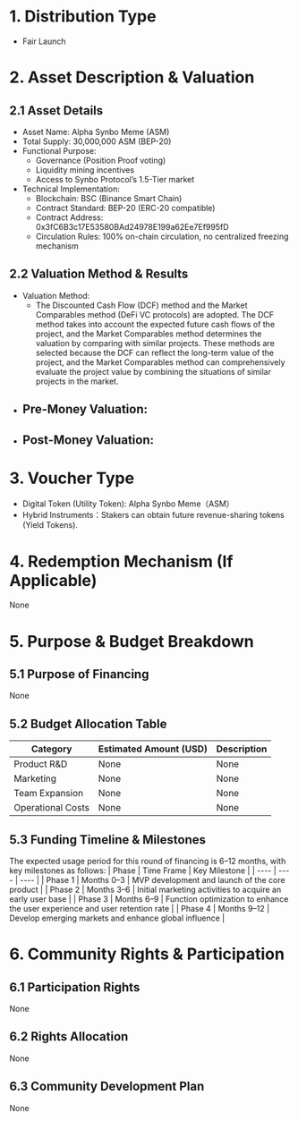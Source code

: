 # 1. Distribution Type
- Fair Launch

# 2. Asset Description & Valuation
## 2.1 Asset Details
- Asset Name: Alpha Synbo Meme (ASM)
- Total Supply: 30,000,000 ASM (BEP-20)
- Functional Purpose:
  - Governance (Position Proof voting)
  - Liquidity mining incentives
  - Access to Synbo Protocol’s 1.5-Tier market
- Technical Implementation:
  - Blockchain: BSC (Binance Smart Chain)
  - Contract Standard: BEP-20 (ERC-20 compatible)
  - Contract Address: 0x3fC6B3c17E53580BAd24978E199a62Ee7Ef995fD
  - Circulation Rules: 100% on-chain circulation, no centralized freezing mechanism

## 2.2 Valuation Method & Results
- Valuation Method:
  - The Discounted Cash Flow (DCF) method and the Market Comparables method (DeFi VC protocols) are adopted. The DCF method takes into account the expected future cash flows of the project, and the Market Comparables method determines the valuation by comparing with similar projects. These methods are selected because the DCF can reflect the long-term value of the project, and the Market Comparables method can comprehensively evaluate the project value by combining the situations of similar projects in the market.  
- Pre-Money Valuation:
  - 
- Post-Money Valuation:
  - 

# 3. Voucher Type
- Digital Token (Utility Token): Alpha Synbo Meme（ASM）
- Hybrid Instruments：Stakers can obtain future revenue-sharing tokens (Yield Tokens). 

# 4. Redemption Mechanism (If Applicable)
None

# 5. Purpose & Budget Breakdown
## 5.1 Purpose of Financing
None

## 5.2 Budget Allocation Table
| Category | Estimated Amount (USD) | Description |
| ---- | ---- | ---- |
| Product R&D | None | None |
| Marketing | None | None |
| Team Expansion | None | None |
| Operational Costs | None | None |

## 5.3 Funding Timeline & Milestones
The expected usage period for this round of financing is 6–12 months, with key milestones as follows:
| Phase | Time Frame | Key Milestone |
| ---- | ---- | ---- |
| Phase 1 | Months 0–3 | MVP development and launch of the core product |
| Phase 2 | Months 3–6 | Initial marketing activities to acquire an early user base |
| Phase 3 | Months 6–9 | Function optimization to enhance the user experience and user retention rate |
| Phase 4 | Months 9–12 | Develop emerging markets and enhance global influence |

# 6. Community Rights & Participation
## 6.1 Participation Rights
None

## 6.2 Rights Allocation
None

## 6.3 Community Development Plan
None

